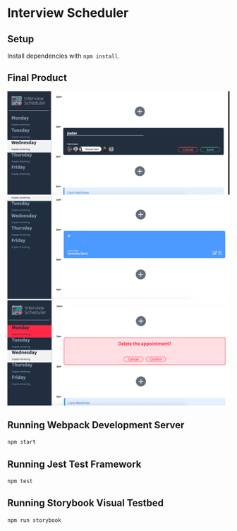 # Interview Scheduler

## Setup
Install dependencies with `npm install`.
## Final Product
!["Edit Page"](https://github.com/jiadanw/scheduler/blob/master/public/images/edit%E5%89%AF%E6%9C%AC.png)
!["Show page"](https://github.com/jiadanw/scheduler/blob/master/public/images/show.png)
!["Delete Page"](https://github.com/jiadanw/scheduler/blob/master/public/images/confim.png)

## Running Webpack Development Server
```sh
npm start
```
## Running Jest Test Framework
```sh
npm test
```
## Running Storybook Visual Testbed
```sh
npm run storybook
```
